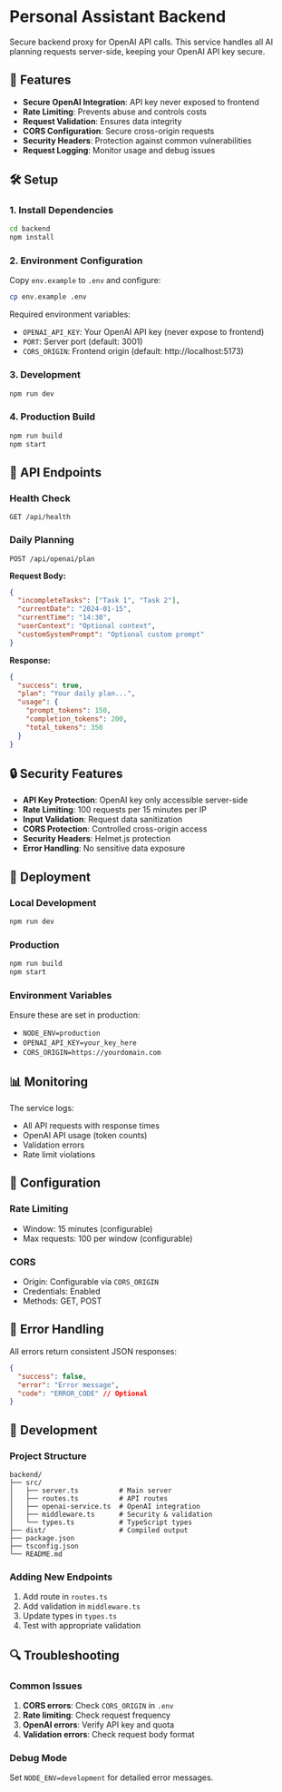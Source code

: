 # Personal Assistant Backend

Secure backend proxy for OpenAI API calls. This service handles all AI planning requests server-side, keeping your OpenAI API key secure.

## 🚀 Features

- **Secure OpenAI Integration**: API key never exposed to frontend
- **Rate Limiting**: Prevents abuse and controls costs
- **Request Validation**: Ensures data integrity
- **CORS Configuration**: Secure cross-origin requests
- **Security Headers**: Protection against common vulnerabilities
- **Request Logging**: Monitor usage and debug issues

## 🛠️ Setup

### 1. Install Dependencies
```bash
cd backend
npm install
```

### 2. Environment Configuration
Copy `env.example` to `.env` and configure:
```bash
cp env.example .env
```

Required environment variables:
- `OPENAI_API_KEY`: Your OpenAI API key (never expose to frontend)
- `PORT`: Server port (default: 3001)
- `CORS_ORIGIN`: Frontend origin (default: http://localhost:5173)

### 3. Development
```bash
npm run dev
```

### 4. Production Build
```bash
npm run build
npm start
```

## 📡 API Endpoints

### Health Check
```
GET /api/health
```

### Daily Planning
```
POST /api/openai/plan
```

**Request Body:**
```json
{
  "incompleteTasks": ["Task 1", "Task 2"],
  "currentDate": "2024-01-15",
  "currentTime": "14:30",
  "userContext": "Optional context",
  "customSystemPrompt": "Optional custom prompt"
}
```

**Response:**
```json
{
  "success": true,
  "plan": "Your daily plan...",
  "usage": {
    "prompt_tokens": 150,
    "completion_tokens": 200,
    "total_tokens": 350
  }
}
```

## 🔒 Security Features

- **API Key Protection**: OpenAI key only accessible server-side
- **Rate Limiting**: 100 requests per 15 minutes per IP
- **Input Validation**: Request data sanitization
- **CORS Protection**: Controlled cross-origin access
- **Security Headers**: Helmet.js protection
- **Error Handling**: No sensitive data exposure

## 🚀 Deployment

### Local Development
```bash
npm run dev
```

### Production
```bash
npm run build
npm start
```

### Environment Variables
Ensure these are set in production:
- `NODE_ENV=production`
- `OPENAI_API_KEY=your_key_here`
- `CORS_ORIGIN=https://yourdomain.com`

## 📊 Monitoring

The service logs:
- All API requests with response times
- OpenAI API usage (token counts)
- Validation errors
- Rate limit violations

## 🔧 Configuration

### Rate Limiting
- Window: 15 minutes (configurable)
- Max requests: 100 per window (configurable)

### CORS
- Origin: Configurable via `CORS_ORIGIN`
- Credentials: Enabled
- Methods: GET, POST

## 🚨 Error Handling

All errors return consistent JSON responses:
```json
{
  "success": false,
  "error": "Error message",
  "code": "ERROR_CODE" // Optional
}
```

## 📝 Development

### Project Structure
```
backend/
├── src/
│   ├── server.ts          # Main server
│   ├── routes.ts          # API routes
│   ├── openai-service.ts  # OpenAI integration
│   ├── middleware.ts      # Security & validation
│   └── types.ts           # TypeScript types
├── dist/                  # Compiled output
├── package.json
├── tsconfig.json
└── README.md
```

### Adding New Endpoints
1. Add route in `routes.ts`
2. Add validation in `middleware.ts`
3. Update types in `types.ts`
4. Test with appropriate validation

## 🔍 Troubleshooting

### Common Issues
1. **CORS errors**: Check `CORS_ORIGIN` in `.env`
2. **Rate limiting**: Check request frequency
3. **OpenAI errors**: Verify API key and quota
4. **Validation errors**: Check request body format

### Debug Mode
Set `NODE_ENV=development` for detailed error messages.

